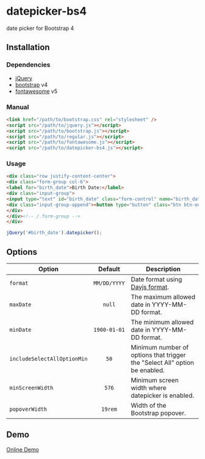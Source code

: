 datepicker-bs4
==============
date picker for Bootstrap 4

## Installation

### Dependencies
- [jQuery](https://jquery.com/)
- [bootstrap](https://getbootstrap.com/) v4
- [fontawesome](https://fontawesome.com/) v5

### Manual

```html
<link href="/path/to/bootstrap.css" rel="stylesheet" />
<script src="/path/to/jquery.js"></script>
<script src="/path/to/bootstrap.js"></script>
<script src="/path/to/regular.js"></script>
<script src="/path/to/fontawesome.js"></script>
<script src="/path/to/datepicker-bs4.js"></script>
```

### Usage

```html
<div class="row justify-content-center">
<div class="form-group col-6">
<label for="birth_date">Birth Date:</label>
<div class="input-group">
<input type="text" id="birth_date" class="form-control" name="birth_date" />
<div class="input-group-append"><button type="button" class="btn btn-outline-secondary" data-toggle="datepicker"><i class="far fa-calendar-alt"></i></button></div>
</div>
</div><!-- /.form-group -->
</div>
```

```javascript
jQuery('#birth_date').datepicker();
```

## Options

| Option | Default | Description |
| --- | :---: | --- |
| `format` | `MM/DD/YYYY` | Date format using [Dayjs format](https://day.js.org/docs/en/display/format). |
| `maxDate` | `null` | The maximum allowed date in YYYY-MM-DD format. |
| `minDate` | `1900-01-01` | The minimum allowed date in YYYY-MM-DD format. |
| `includeSelectAllOptionMin` | `50` | Minimum number of options that trigger the "Select All" option be enabled. |
| `minScreenWidth` | `576` | Minimum screen width where datepicker is enabled. |
| `popoverWidth` | `19rem` | Width of the Bootstrap popover. |

## Demo

<a href="https://lesilent.github.io/datepicker-bs4">Online Demo</a>
